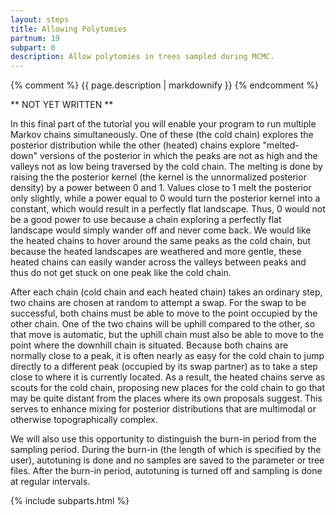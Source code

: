 ```yaml
---
layout: steps
title: Allowing Polytomies
partnum: 19
subpart: 0
description: Allow polytomies in trees sampled during MCMC. 
---
```

{% comment %}
{{ page.description | markdownify }}
{% endcomment %}

** NOT YET WRITTEN **

In this final part of the tutorial you will enable your program to run multiple Markov chains simultaneously. One of these (the cold chain) explores the posterior distribution while the other (heated) chains explore "melted-down" versions of the posterior in which the peaks are not as high and the valleys not as low being traversed by the cold chain. The melting is done by raising the the posterior kernel (the kernel is the unnormalized posterior density) by a power between 0 and 1. Values close to 1 melt the posterior only slightly, while a power equal to 0 would turn the posterior kernel into a constant, which would result in a perfectly flat landscape. Thus, 0 would not be a good power to use because a chain exploring a perfectly flat landscape would simply wander off and never come back. We would like the heated chains to hover around the same peaks as the cold chain, but because the heated landscapes are weathered and more gentle, these heated chains can easily wander across the valleys between peaks and thus do not get stuck on one peak like the cold chain.

After each chain (cold chain and each heated chain) takes an ordinary step, two chains are chosen at random to attempt a swap. For the swap to be successful, both chains must be able to move to the point occupied by the other chain. One of the two chains will be uphill compared to the other, so that move is automatic, but the uphill chain must also be able to move to the point where the downhill chain is situated. Because both chains are normally close to a peak, it is often nearly as easy for the cold chain to jump directly to a different peak (occupied by its swap partner) as to take a step close to where it is currently located. As a result, the heated chains serve as scouts for the cold chain, proposing new places for the cold chain to go that may be quite distant from the places where its own proposals suggest. This serves to enhance mixing for posterior distributions that are multimodal or otherwise topographically complex.

We will also use this opportunity to distinguish the burn-in period from the sampling period. During the burn-in (the length of which is specified by the user), autotuning is done and no samples are saved to the parameter or tree files. After the burn-in period, autotuning is turned off and sampling is done at regular intervals.

{% include subparts.html %}

